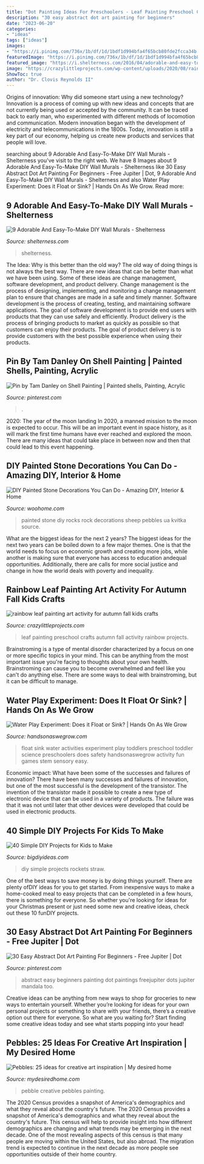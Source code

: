 ```yaml
---
title: "Dot Painting Ideas For Preschoolers - Leaf Painting Preschool Crafts Autumn Fall Activity Rainbow Projects"
description: "30 easy abstract dot art painting for beginners"
date: "2023-06-20"
categories:
- "ideas"
tags: ["ideas"]
images:
- "https://i.pinimg.com/736x/1b/df/1d/1bdf1d994bfa4f65bcb80fde2fcca34b.jpg"
featuredImage: "https://i.pinimg.com/736x/1b/df/1d/1bdf1d994bfa4f65bcb80fde2fcca34b.jpg"
featured_image: "https://i.shelterness.com/2016/04/adorable-and-easy-to-make-diy-wall-murals-3-750x1125.jpg"
image: "https://crazylittleprojects.com/wp-content/uploads/2020/08/rainbow-leaf-painting-art-activity-for-autumn-fall-kids-crafts-preschool-198x300.jpg"
ShowToc: true
author: "Dr. Clovis Reynolds II"
---
```



Origins of innovation: Why did someone start using a new technology?
Innovation is a process of coming up with new ideas and concepts that are not currently being used or accepted by the community. It can be traced back to early man, who experimented with different methods of locomotion and communication. Modern innovation began with the development of electricity and telecommunications in the 1800s. Today, innovation is still a key part of our economy, helping us create new products and services that people will love.

	

		
searching about 9 Adorable And Easy-To-Make DIY Wall Murals - Shelterness you've visit to the right web. We have 8 Images about 9 Adorable And Easy-To-Make DIY Wall Murals - Shelterness like 30 Easy Abstract Dot Art Painting For Beginners - Free Jupiter | Dot, 9 Adorable And Easy-To-Make DIY Wall Murals - Shelterness and also Water Play Experiment: Does it Float or Sink? | Hands On As We Grow. Read more:
		
    
## 9 Adorable And Easy-To-Make DIY Wall Murals - Shelterness

<img loading=lazy src="https://i.shelterness.com/2016/04/adorable-and-easy-to-make-diy-wall-murals-3-750x1125.jpg" onerror="this.onerror=null;this.src='https://tse3.mm.bing.net/th?id=OIP.krRNQvDXf445YRwiuHfAFwHaLH&amp;pid=15.1';" alt="9 Adorable And Easy-To-Make DIY Wall Murals - Shelterness">

_Source: shelterness.com_

>shelterness. 

	

The Idea: Why is this better than the old way?
The old way of doing things is not always the best way. There are new ideas that can be better than what we have been using. Some of these ideas are change management, software development, and product delivery. Change management is the process of designing, implementing, and monitoring a change management plan to ensure that changes are made in a safe and timely manner. Software development is the process of creating, testing, and maintaining software applications. The goal of software development is to provide end users with products that they can use safely and efficiently. Product delivery is the process of bringing products to market as quickly as possible so that customers can enjoy their products. The goal of product delivery is to provide customers with the best possible experience when using their products.

    
## Pin By Tam Danley On Shell Painting | Painted Shells, Painting, Acrylic

<img loading=lazy src="https://i.pinimg.com/736x/81/ec/b9/81ecb96b74ca6bbaf213a2fa5dcdd31a.jpg" onerror="this.onerror=null;this.src='https://tse3.mm.bing.net/th?id=OIP.iIEhfK1ekKZ29LkzCr49wAHaJ3&amp;pid=15.1';" alt="Pin by Tam Danley on Shell Painting | Painted shells, Painting, Acrylic">

_Source: pinterest.com_

>. 

	

2020: The year of the moon landing
In 2020, a manned mission to the moon is expected to occur. This will be an important event in space history, as it will mark the first time humans have ever reached and explored the moon. There are many ideas that could take place in between now and then that could lead to this event happening.

    
## DIY Painted Stone Decorations You Can Do - Amazing DIY, Interior &amp; Home

<img loading=lazy src="http://www.woohome.com/wp-content/uploads/2017/12/diy-home-decor-ideas-with-painted-pebbles-rocks-12.jpg" onerror="this.onerror=null;this.src='https://tse2.mm.bing.net/th?id=OIP.2QXkt0kqtfUBTIaRRWnyFQHaLz&amp;pid=15.1';" alt="DIY Painted Stone Decorations You Can Do - Amazing DIY, Interior &amp; Home">

_Source: woohome.com_

>painted stone diy rocks rock decorations sheep pebbles ua kvitka source. 

	

What are the biggest ideas for the next 2 years?
The biggest ideas for the next two years can be boiled down to a few major themes. One is that the world needs to focus on economic growth and creating more jobs, while another is making sure that everyone has access to education andequal opportunities. Additionally, there are calls for more social justice and change in how the world deals with poverty and inequality.

    
## Rainbow Leaf Painting Art Activity For Autumn Fall Kids Crafts

<img loading=lazy src="https://crazylittleprojects.com/wp-content/uploads/2020/08/rainbow-leaf-painting-art-activity-for-autumn-fall-kids-crafts-preschool-198x300.jpg" onerror="this.onerror=null;this.src='https://tse3.mm.bing.net/th?id=OIP.AJ1bLGrSJ2olMnWTdrbekAAAAA&amp;pid=15.1';" alt="rainbow leaf painting art activity for autumn fall kids crafts">

_Source: crazylittleprojects.com_

>leaf painting preschool crafts autumn fall activity rainbow projects. 

	

Brainstroming is a type of mental disorder characterized by a focus on one or more specific topics in your mind. This can be anything from the most important issue you're facing to thoughts about your own health. Brainstroming can cause you to become overwhelmed and feel like you can't do anything else. There are some ways to deal with brainstroming, but it can be difficult to manage.

    
## Water Play Experiment: Does It Float Or Sink? | Hands On As We Grow

<img loading=lazy src="https://handsonaswegrow.com/wp-content/uploads/float-or-sink-experiment-1.jpg" onerror="this.onerror=null;this.src='https://tse2.mm.bing.net/th?id=OIP.TF7DH58WRqParzH0QRxdLgHaLH&amp;pid=15.1';" alt="Water Play Experiment: Does it Float or Sink? | Hands On As We Grow">

_Source: handsonaswegrow.com_

>float sink water activities experiment play toddlers preschool toddler science preschoolers does safety handsonaswegrow activity fun games stem sensory easy. 

	

Economic impact: What have been some of the successes and failures of innovation?
There have been many successes and failures of innovation, but one of the most successful is the development of the transistor. The invention of the transistor made it possible to create a new type of electronic device that can be used in a variety of products. The failure was that it was not until later that other devices were developed that could be used in electronic products.

    
## 40 Simple DIY Projects For Kids To Make

<img loading=lazy src="http://www.bigdiyideas.com/wp-content/uploads/2015/06/STRAW-ROCKETS.jpg" onerror="this.onerror=null;this.src='https://tse3.mm.bing.net/th?id=OIP.ABGnq94EkMfikPsLBJ_PIwHaKh&amp;pid=15.1';" alt="40 Simple DIY Projects for Kids to Make">

_Source: bigdiyideas.com_

>diy simple projects rockets straw. 

	

One of the best ways to save money is by doing things yourself. There are plenty ofDIY ideas for you to get started. From inexpensive ways to make a home-cooked meal to easy projects that can be completed in a few hours, there is something for everyone. So whether you're looking for ideas for your Christmas present or just need some new and creative ideas, check out these 10 funDIY projects.

    
## 30 Easy Abstract Dot Art Painting For Beginners - Free Jupiter | Dot

<img loading=lazy src="https://i.pinimg.com/736x/1b/df/1d/1bdf1d994bfa4f65bcb80fde2fcca34b.jpg" onerror="this.onerror=null;this.src='https://tse3.mm.bing.net/th?id=OIP.9vQuMYibUhj-D6HXdTWbAwHaLH&amp;pid=15.1';" alt="30 Easy Abstract Dot Art Painting For Beginners - Free Jupiter | Dot">

_Source: pinterest.com_

>abstract easy beginners painting dot paintings freejupiter dots jupiter mandala too. 

	

Creative ideas can be anything from new ways to shop for groceries to new ways to entertain yourself. Whether you’re looking for ideas for your own personal projects or something to share with your friends, there’s a creative option out there for everyone. So what are you waiting for? Start finding some creative ideas today and see what starts popping into your head!

    
## Pebbles: 25 Ideas For Creative Art Inspiration | My Desired Home

<img loading=lazy src="http://mydesiredhome.com/wp-content/uploads/2018/04/Pebble-art-ideas9.jpg" onerror="this.onerror=null;this.src='https://tse2.mm.bing.net/th?id=OIP.N2OnAAMcyzIMwMHgRFfKDgHaKa&amp;pid=15.1';" alt="Pebbles: 25 ideas for creative art inspiration | My desired home">

_Source: mydesiredhome.com_

>pebble creative pebbles painting. 

	

The 2020 Census provides a snapshot of America's demographics and what they reveal about the country's future.
The 2020 Census provides a snapshot of America's demographics and what they reveal about the country's future. This census will help to provide insight into how different demographics are changing and what trends may be emerging in the next decade. One of the most revealing aspects of this census is that many people are moving within the United States, but also abroad. The migration trend is expected to continue in the next decade as more people see opportunities outside of their home country.

